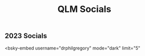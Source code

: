 ﻿---
layout: page
title: QLM Socials
subtitle:
---

## 2023 Socials
<bsky-embed feed="https://bsky.app/profile/drphilgregory.bsky.social/feed/aaaopomsq22gw"></bsky-embed>
<script type="module" src="https://cdn.jsdelivr.net/npm/bsky-embed/dist/bsky-embed.es.js" async></script>
<bsky-embed
 username="drphilgregory"
  mode="dark"
  limit="5"
  >
</bsky-embed>
